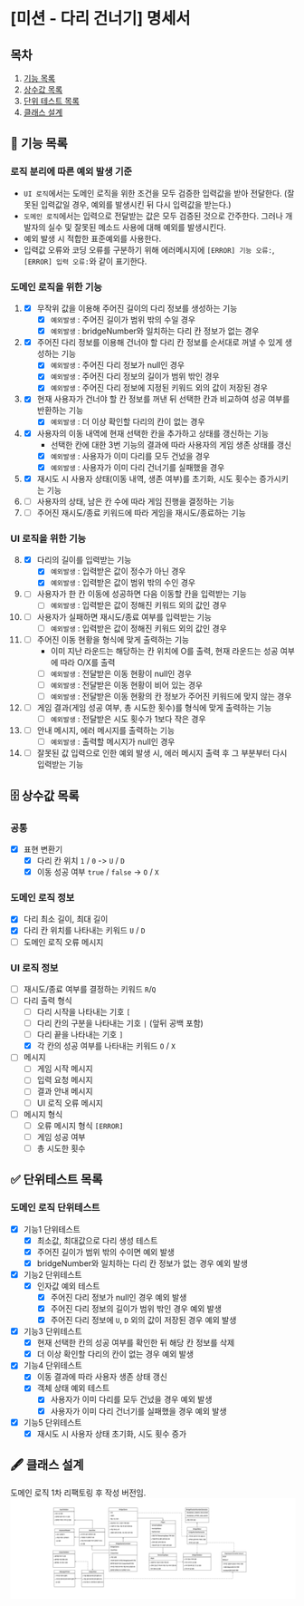 # [미션 - 다리 건너기] 명세서

## 목차

1. [기능 목록](#-기능-목록)
2. [상수값 목록](#-상수값-목록)
3. [단위 테스트 목록](#-단위테스트-목록)
4. [클래스 설계](#-클래스-설계)

## 🚀 기능 목록

### 로직 분리에 따른 예외 발생 기준
  - `UI 로직`에서는 도메인 로직을 위한 조건을 모두 검증한 입력값을 받아 전달한다. (잘못된 입력값일 경우, 예외를 발생시킨 뒤 다시 입력값을 받는다.)
  - `도메인 로직`에서는 입력으로 전달받는 값은 모두 검증된 것으로 간주한다. 그러나 개발자의 실수 및 잘못된 메소드 사용에 대해 예외를 발생시킨다.
  - 예외 발생 시 적합한 표준예외를 사용한다.
  - 입력값 오류와 코딩 오류를 구분하기 위해 에러메시지에 `[ERROR] 기능 오류:`, `[ERROR] 입력 오류:`와 같이 표기한다.

### 도메인 로직을 위한 기능

1.
    - [x] 무작위 값을 이용해 주어진 길이의 다리 정보를 생성하는 기능
      - [x] `예외발생` : 주어진 길이가 범위 밖의 수일 경우
      - [x] `예외발생` : bridgeNumber와 일치하는 다리 칸 정보가 없는 경우
2.
    - [x] 주어진 다리 정보를 이용해 건너야 할 다리 칸 정보를 순서대로 꺼낼 수 있게 생성하는 기능
      - [x] `예외발생` : 주어진 다리 정보가 null인 경우
      - [x] `예외발생` : 주어진 다리 정보의 길이가 범위 밖인 경우
      - [x] `예외발생` : 주어진 다리 정보에 지정된 키워드 외의 값이 저장된 경우
3.
    - [x] 현재 사용자가 건너야 할 칸 정보를 꺼낸 뒤 선택한 칸과 비교하여 성공 여부를 반환하는 기능
      - [x] `예외발생` : 더 이상 확인할 다리의 칸이 없는 경우
4.
    - [x] 사용자의 이동 내역에 현재 선택한 칸을 추가하고 상태를 갱신하는 기능
      - 선택한 칸에 대한 3번 기능의 결과에 따라 사용자의 게임 생존 상태를 갱신
      - [x] `예외발생` : 사용자가 이미 다리를 모두 건넜을 경우
      - [x] `예외발생` : 사용자가 이미 다리 건너기를 실패했을 경우
5.
    - [x] 재시도 시 사용자 상태(이동 내역, 생존 여부)를 초기화, 시도 횟수는 증가시키는 기능
6.
    - [ ] 사용자의 상태, 남은 칸 수에 따라 게임 진행을 결정하는 기능
7.
    - [ ] 주어진 재시도/종료 키워드에 따라 게임을 재시도/종료하는 기능

### UI 로직을 위한 기능

8.
   - [x] 다리의 길이를 입력받는 기능
     - [x] `예외발생` : 입력받은 값이 정수가 아닌 경우
     - [x] `예외발생` : 입력받은 값이 범위 밖의 수인 경우
9. 
    - [ ] 사용자가 한 칸 이동에 성공하면 다음 이동할 칸을 입력받는 기능
      - [ ] `예외발생` : 입력받은 값이 정해진 키워드 외의 값인 경우
10.
    - [ ] 사용자가 실패하면 재시도/종료 여부를 입력받는 기능
      - [ ] `예외발생` : 입력받은 값이 정해진 키워드 외의 값인 경우
11.
    - [ ] 주어진 이동 현황을 형식에 맞게 출력하는 기능
      - 이미 지난 라운드는 해당하는 칸 위치에 O를 출력, 현재 라운드는 성공 여부에 따라 O/X를 출력
      - [ ] `예외발생` : 전달받은 이동 현황이 null인 경우
      - [ ] `예외발생` : 전달받은 이동 현황이 비어 있는 경우
      - [ ] `예외발생` : 전달받은 이동 현황의 칸 정보가 주어진 키워드에 맞지 않는 경우
12.
    - [ ] 게임 결과(게임 성공 여부, 총 시도한 횟수)를 형식에 맞게 출력하는 기능
      - [ ] `예외발생` : 전달받은 시도 횟수가 1보다 작은 경우
13.
    - [ ] 안내 메시지, 에러 메시지를 출력하는 기능
      - [ ] `예외발생` : 출력할 메시지가 null인 경우
14.
    - [ ] 잘못된 값 입력으로 인한 예외 발생 시, 에러 메시지 출력 후 그 부분부터 다시 입력받는 기능

## 🗄 상수값 목록

### 공통
- [x] 표현 변환기
    - [x] 다리 칸 위치 `1` / `0` -> `U` / `D`
    - [x] 이동 성공 여부 `true` / `false` -> `O` / `X`

### 도메인 로직 정보
- [x] 다리 최소 길이, 최대 길이
- [x] 다리 칸 위치를 나타내는 키워드 `U` / `D`
- [ ] 도메인 로직 오류 메시지

### UI 로직 정보

- [ ] 재시도/종료 여부를 결정하는 키워드 `R`/`Q`
- [ ] 다리 출력 형식
    - [ ] 다리 시작을 나타내는 기호 `[`
    - [ ] 다리 칸의 구분을 나타내는 기호 `|` (앞뒤 공백 포함)
    - [ ] 다리 끝을 나타내는 기호 `]`
    - [x] 각 칸의 성공 여부를 나타내는 키워드 `O` / `X`
- [ ] 메시지
    - [ ] 게임 시작 메시지
    - [ ] 입력 요청 메시지
    - [ ] 결과 안내 메시지
    - [ ] UI 로직 오류 메시지
- [ ] 메시지 형식
    - [ ] 오류 메시지 형식 `[ERROR]`
    - [ ] 게임 성공 여부
    - [ ] 총 시도한 횟수

## ✅ 단위테스트 목록

### 도메인 로직 단위테스트
- [x] 기능1 단위테스트
  - [x] 최소값, 최대값으로 다리 생성 테스트
  - [x] 주어진 길이가 범위 밖의 수이면 예외 발생
  - [x] bridgeNumber와 일치하는 다리 칸 정보가 없는 경우 예외 발생
- [x] 기능2 단위테스트
  - [x] 인자값 예외 테스트
    - [x] 주어진 다리 정보가 null인 경우 예외 발생
    - [x] 주어진 다리 정보의 길이가 범위 밖인 경우 예외 발생
    - [x] 주어진 다리 정보에 `U`, `D` 외의 값이 저장된 경우 예외 발생
- [x] 기능3 단위테스트
  - [x] 현재 선택한 칸의 성공 여부를 확인한 뒤 해당 칸 정보를 삭제
  - [x] 더 이상 확인할 다리의 칸이 없는 경우 예외 발생
- [x] 기능4 단위테스트
  - [x] 이동 결과에 따라 사용자 생존 상태 갱신
  - [x] 객체 상태 예외 테스트
    - [x] 사용자가 이미 다리를 모두 건넜을 경우 예외 발생
    - [x] 사용자가 이미 다리 건너기를 실패했을 경우 예외 발생
- [x] 기능5 단위테스트
  - [x] 재시도 시 사용자 상태 초기화, 시도 횟수 증가

## 🖋 클래스 설계

도메인 로직 1차 리팩토링 후 작성 버전임.
![클래스 다이어그램](class-diagram.png)